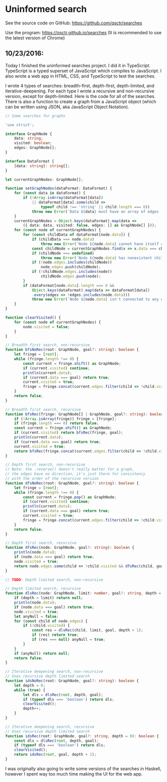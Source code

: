 # Uninformed search

See the source code on GitHub: https://github.com/qsctr/searches

Use the program: https://qsctr.github.io/searches (It is recommended to use the latest version of Chrome)

## 10/23/2016:

Today I finished the uninformed searches project. I did it in TypeScript. TypeScript is a typed superset of JavaScript which compiles to JavaScript. I also wrote a web app in HTML, CSS, and TypeScript to test the searches.

I wrote 4 types of searches: breadth-first, depth-first, depth-limited, and iterative-deepening. For each type I wrote a recursive and non-recursive version, except for depth-limited. Here is the code for all of the searches. There is also a function to create a graph from a JavaScript object (which can be written using JSON, aka JavaScript Object Notation).

```typescript
// Some searches for graphs

'use strict';

interface GraphNode {
    data: string;
    visited: boolean;
    edges: GraphNode[];
}

interface DataFormat {
    [data: string]: string[];
}

let currentGraphNodes: GraphNode[];

function setGraphNodes(dataFormat: DataFormat) {
    for (const data in dataFormat) {
        if (!Array.isArray(dataFormat[data])
            || dataFormat[data].some(child =>
                typeof child !== 'string' || child.length === 0))
            throw new Error(`Data ${data} must have an array of edges (non-empty strings)`);
    }
    currentGraphNodes = Object.keys(dataFormat).map(data =>
        ({ data: data, visited: false, edges: [] as GraphNode[] }));
    for (const node of currentGraphNodes) {
        for (const childData of dataFormat[node.data]) {
            if (childData === node.data)
                throw new Error(`Node ${node.data} cannot have itself as a child`);
            const childNode = currentGraphNodes.find(x => x.data === childData);
            if (childNode === undefined)
                throw new Error(`Node ${node.data} has nonexistent child ${childData}`);
            if (!node.edges.includes(childNode))
                node.edges.push(childNode);
            if (!childNode.edges.includes(node))
                childNode.edges.push(node);
        }
        if (dataFormat[node.data].length === 0 &&
            Object.keys(dataFormat).map(data => dataFormat[data])
            .every(edges => !edges.includes(node.data)))
            throw new Error(`Node ${node.data} isn't connected to any other nodes`);
    }
}

function clearVisited() {
    for (const node of currentGraphNodes) {
        node.visited = false;
    }
}

// Breadth first search, non-recursive
function bfsNoRec(root: GraphNode, goal?: string): boolean {
    let fringe = [root];
    while (fringe.length !== 0) {
        const current = fringe.shift() as GraphNode;
        if (current.visited) continue;
        println(current.data);
        if (current.data === goal) return true;
        current.visited = true;
        fringe = fringe.concat(current.edges.filter(child => !child.visited));
    }
    return false;
}

// Breadth first search, recursive
function bfsRec(fringe: GraphNode[] | GraphNode, goal?: string): boolean {
    if (!Array.isArray(fringe)) fringe = [fringe];
    if (fringe.length === 0) return false;
    const current = fringe.shift() as GraphNode;
    if (current.visited) return bfsRec(fringe, goal);
    println(current.data);
    if (current.data === goal) return true;
    current.visited = true;
    return bfsRec(fringe.concat(current.edges.filter(child => !child.visited)), goal);
}

// Depth first search, non-recursive
// Note: the .reverse() doesn't really matter for a graph,
// the edges have no direction, it's just there for consistency
// with the order of the recursive version
function dfsNoRec(root: GraphNode, goal?: string): boolean {
    let fringe = [root];
    while (fringe.length !== 0) {
        const current = fringe.pop() as GraphNode;
        if (current.visited) continue;
        println(current.data);
        if (current.data === goal) return true;
        current.visited = true;
        fringe = fringe.concat(current.edges.filter(child => !child.visited).reverse());
    }
    return false;
}

// Depth first search, recursive
function dfsRec(node: GraphNode, goal?: string): boolean {
    println(node.data);
    if (node.data === goal) return true;
    node.visited = true;
    return node.edges.some(child => !child.visited && dfsRec(child, goal));
}

// TODO: Depth limited search, non-recursive

// Depth limited search, recursive
function dlsRec(node: GraphNode, limit: number, goal?: string, depth = 0): boolean | null {
    if (depth > limit) return null;
    println(node.data);
    if (node.data === goal) return true;
    node.visited = true;
    let anyNull = false;
    for (const child of node.edges) {
        if (!child.visited) {
            const res = dlsRec(child, limit, goal, depth + 1);
            if (res) return true;
            if (res === null) anyNull = true;
        }
    }
    if (anyNull) return null;
    return false;
}

// Iterative deepening search, non-recursive
// Uses recursive depth limited search
function idsNoRec(root: GraphNode, goal?: string): boolean {
    let depth = 0;
    while (true) {
        let dls = dlsRec(root, depth, goal);
        if (typeof dls === 'boolean') return dls;
        clearVisited();
        depth++;
    }
}

// Iterative deepening search, recursive
// Uses recursive depth limited search
function idsRec(root: GraphNode, goal?: string, depth = 0): boolean {
    const dls = dlsRec(root, depth, goal);
    if (typeof dls === 'boolean') return dls;
    clearVisited();
    return idsRec(root, goal, depth + 1);
}
```

I was originally also going to write some versions of the searches in Haskell, however I spent way too much time making the UI for the web app.